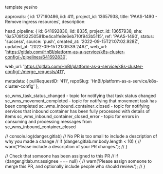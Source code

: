 template yes/no

approvals: {
    id: 177160486,
    iid: 411,
    project_id: 13657938,
    title: 'PAAS-1490 - Remove ingress resources',
    description:


head_pipeline: {
      id: 641692830,
      iid: 8335,
      project_id: 13657938,
      sha: '6a5708f32250581be4ca1fe8e6eb710f943b5115',
      ref: 'PAAS-1490',
      status: 'success',
      source: 'push',
      created_at: '2022-09-15T21:07:02.928Z',
      updated_at: '2022-09-15T21:09:39.246Z',
      web_url: 'https://gitlab.com/HnBI/platform-as-a-service/k8s-cluster-config/-/pipelines/641692830',

web_url: 'https://gitlab.com/HnBI/platform-as-a-service/k8s-cluster-config/-/merge_requests/411',

metadata: {
    pullRequestID: '411',
    repoSlug: 'HnBI/platform-as-a-service/k8s-cluster-config'
  },

sc_wms_task_status_changed - topic for notifying that task status changed
sc_wms_movement_completed - topic for notifying that movement task has been completed
sc_wms_inbound_container_closed - topic for notifying services that inbound container has been fully processed with details of items
sc_wms_inbound_container_closed_error - topic for errors in consuming and processing messages from sc_wms_inbound_container_closed

// console.log(danger.gitlab)
// No PR is too small to include a description of why you made a change
// if (danger.gitlab.mr.body.length < 10) {
//   warn('Please include a description of your PR changes.');
// }

// Check that someone has been assigned to this PR
// if (danger.gitlab.mr.assignee === null) {
//    warn('Please assign someone to merge this PR, and optionally include people who should review.');
// }

